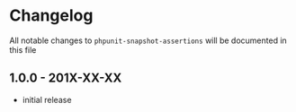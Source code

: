 # Changelog

All notable changes to `phpunit-snapshot-assertions` will be documented in this file

## 1.0.0 - 201X-XX-XX

- initial release
